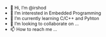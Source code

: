 - 👋 Hi, I’m @irshod
- 👀 I’m interested in Embedded Programming
- 🌱 I’m currently learning C/C++ and Pyhton
- 💞️ I’m looking to collaborate on ...
- 📫 How to reach me ...

<!---
irshod/irshod is a ✨ special ✨ repository because its `README.md` (this file) appears on your GitHub profile.
You can click the Preview link to take a look at your changes.
--->
